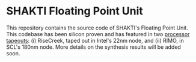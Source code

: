 # SHAKTI Floating Point Unit

This repository contains the source code of SHAKTI's Floating Point Unit. This codebase has been silicon proven and has featured in two [processor tapeouts](http://shakti.org.in/tapeout.html): (i) RiseCreek, taped out in Intel's 22nm node, and (ii) RIMO, in SCL's 180nm node. More details on the synthesis results will be added soon.
